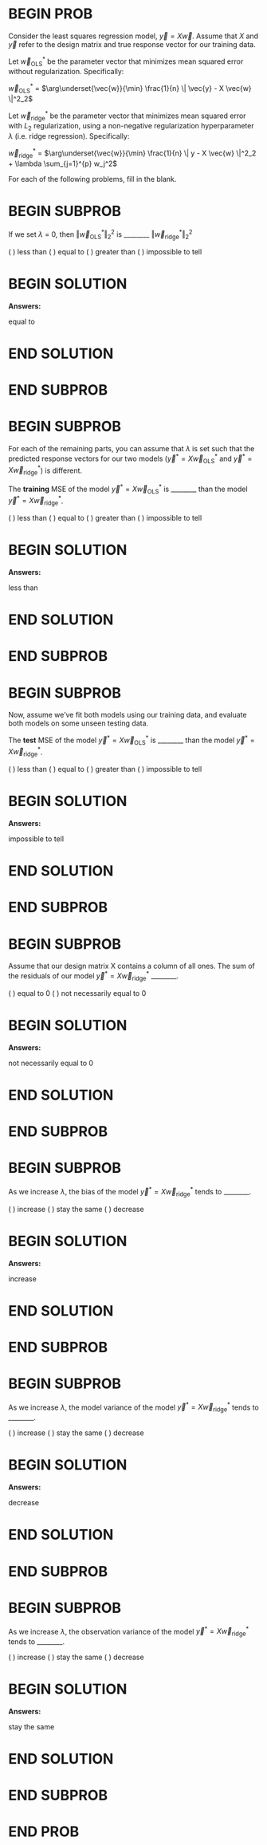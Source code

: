 # BEGIN PROB

Consider the least squares regression model, $\vec{y} = X \vec{w}$. Assume that $X$ and $\vec{y}$ refer to the design matrix and true response vector for our training data. 

Let $\vec{w}_\text{OLS}^*$ be the parameter vector that minimizes mean squared error without regularization. Specifically:

$\vec{w}_\text{OLS}^*$ = $\arg\underset{\vec{w}}{\min} \frac{1}{n} \| \vec{y} - X \vec{w} \|^2_2$

Let $\vec{w}_\text{ridge}^*$ be the parameter vector that minimizes mean squared error with $L_2$ regularization, using a non-negative regularization hyperparameter $\lambda$ (i.e. ridge regression). Specifically:

$\vec{w}_\text{ridge}^*$ = $\arg\underset{\vec{w}}{\min} \frac{1}{n} \| y - X \vec{w} \|^2_2 + \lambda \sum_{j=1}^{p} w_j^2$

For each of the following problems, fill in the blank.

# BEGIN SUBPROB

If we set $\lambda$ = 0, then $\Vert \vec{w}_\text{OLS}^* \Vert^2_2$ is ________ $\Vert \vec{w}_\text{ridge}^* \Vert^2_2$

( ) less than 
( ) equal to
( ) greater than 
( ) impossible to tell

# BEGIN SOLUTION

**Answers:**

equal to 

# END SOLUTION

# END SUBPROB

# BEGIN SUBPROB

For each of the remaining parts, you can assume that $\lambda$ is set such that the predicted response vectors for our two models ($\vec{y}^* = X \vec{w}_\text{OLS}^*$ and $\vec{y}^* = X \vec{w}_\text{ridge}^*$) is different.

The **training** MSE of the model $\vec{y}^* = X \vec{w}_\text{OLS}^*$ is ________ than the model $\vec{y}^* = X \vec{w}_\text{ridge}^*$.

( ) less than 
( ) equal to
( ) greater than 
( ) impossible to tell

# BEGIN SOLUTION

**Answers:**

less than

# END SOLUTION

# END SUBPROB

# BEGIN SUBPROB

Now, assume we’ve fit both models using our training data, and evaluate both models on some unseen testing data.

The **test** MSE of the model $\vec{y}^* = X \vec{w}_\text{OLS}^*$ is ________ than the model $\vec{y}^* = X \vec{w}_\text{ridge}^*$.

( ) less than 
( ) equal to
( ) greater than 
( ) impossible to tell

# BEGIN SOLUTION

**Answers:**

impossible to tell

# END SOLUTION

# END SUBPROB

# BEGIN SUBPROB

Assume that our design matrix X contains a column of all ones. The sum of the
residuals of our model $\vec{y}^* = X \vec{w}_\text{ridge}^*$ ________.

( ) equal to 0
( ) not necessarily equal to 0 

# BEGIN SOLUTION

**Answers:**

not necessarily equal to 0 

# END SOLUTION

# END SUBPROB

# BEGIN SUBPROB

As we increase $\lambda$, the bias of the model $\vec{y}^* = X \vec{w}_\text{ridge}^*$ tends to ________.

( ) increase
( ) stay the same
( ) decrease

# BEGIN SOLUTION

**Answers:**

increase

# END SOLUTION

# END SUBPROB

# BEGIN SUBPROB

As we increase $\lambda$, the model variance of the model $\vec{y}^* = X \vec{w}_\text{ridge}^*$ tends to ________.

( ) increase
( ) stay the same
( ) decrease

# BEGIN SOLUTION

**Answers:**

decrease

# END SOLUTION

# END SUBPROB

# BEGIN SUBPROB

As we increase $\lambda$, the observation variance of the model $\vec{y}^* = X \vec{w}_\text{ridge}^*$ tends to ________.

( ) increase
( ) stay the same
( ) decrease

# BEGIN SOLUTION

**Answers:**

stay the same 

# END SOLUTION

# END SUBPROB

# END PROB
